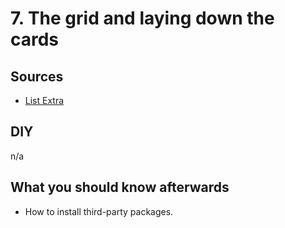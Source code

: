 # 7. The grid and laying down the cards

## Sources

- [List Extra](https://package.elm-lang.org/packages/elm-community/list-extra/latest/)

## DIY

n/a

## What you should know afterwards

- How to install third-party packages.
